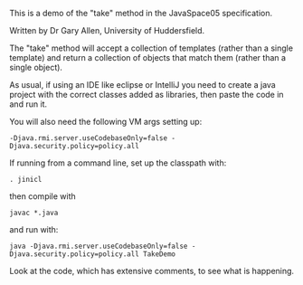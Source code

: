 This is a demo of the "take" method in the JavaSpace05 specification.

Written by Dr Gary Allen, University of Huddersfield.

The "take" method will accept a collection of templates (rather than a single template) and return a collection of objects that match them (rather than a single object).

As usual, if using an IDE like eclipse or IntelliJ you need to create a java project with the correct classes added as libraries, then paste the code in and run it.

You will also need the following VM args setting up:

    -Djava.rmi.server.useCodebaseOnly=false -Djava.security.policy=policy.all

If running from a command line, set up the classpath with:

	. jinicl

then compile with

	javac *.java

and run with:

	java -Djava.rmi.server.useCodebaseOnly=false -Djava.security.policy=policy.all TakeDemo


Look at the code, which has extensive comments, to see what is happening.


